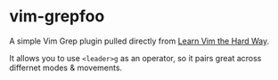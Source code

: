 # vim-grepfoo
A simple Vim Grep plugin pulled directly from [Learn Vim the Hard Way](http://learnvimscriptthehardway.stevelosh.com/chapters/33.html).

It allows you to use `<leader>g` as an operator, so it pairs great across differnet modes & movements.
